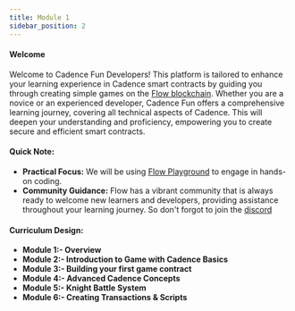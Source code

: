 ```yaml
---
title: Module 1
sidebar_position: 2
---
```


#### Welcome

Welcome to Cadence Fun Developers! This platform is tailored to enhance your learning experience in Cadence smart contracts by guiding you through creating simple games on the [Flow blockchain](https://flow.com/). Whether you are a novice or an experienced developer, Cadence Fun offers a comprehensive learning journey, covering all technical aspects of Cadence. This will deepen your understanding and proficiency, empowering you to create secure and efficient smart contracts.

#### Quick Note:

- **Practical Focus:** We will be using [Flow Playground](https://play.flow.com/) to engage in hands-on coding.
- **Community Guidance:** Flow has a vibrant community that is always ready to welcome new learners and developers, providing assistance throughout your learning journey. So don't forgot to join the [discord](https://discord.com/flow)
<!-- - **Progress Tracking:** We will monitor your progress through assessments and feedback, ensuring a structured and effective learning experience. -->

#### Curriculum Design:

- **Module 1:- Overview**
- **Module 2:- Introduction to Game with Cadence Basics**
- **Module 3:- Building your first game contract**
- **Module 4:- Advanced Cadence Concepts**
- **Module 5:- Knight Battle System**
- **Module 6:- Creating Transactions & Scripts**
